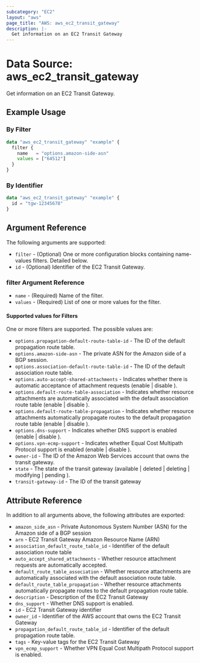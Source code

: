```yaml
---
subcategory: "EC2"
layout: "aws"
page_title: "AWS: aws_ec2_transit_gateway"
description: |-
  Get information on an EC2 Transit Gateway
---
```


# Data Source: aws_ec2_transit_gateway

Get information on an EC2 Transit Gateway.

## Example Usage

### By Filter

```terraform
data "aws_ec2_transit_gateway" "example" {
  filter {
    name   = "options.amazon-side-asn"
    values = ["64512"]
  }
}
```

### By Identifier

```terraform
data "aws_ec2_transit_gateway" "example" {
  id = "tgw-12345678"
}
```

## Argument Reference

The following arguments are supported:

* `filter` - (Optional) One or more configuration blocks containing name-values filters. Detailed below.
* `id` - (Optional) Identifier of the EC2 Transit Gateway.

### filter Argument Reference

* `name` - (Required) Name of the filter.
* `values` - (Required) List of one or more values for the filter.

#### Supported values for Filters

One or more filters are supported. The possible values are:

* `options.propagation-default-route-table-id` - The ID of the default propagation route table.
* `options.amazon-side-asn` - The private ASN for the Amazon side of a BGP session.
* `options.association-default-route-table-id` - The ID of the default association route table.
* `options.auto-accept-shared-attachments` - Indicates whether there is automatic acceptance of attachment requests (enable | disable ).
* `options.default-route-table-association` - Indicates whether resource attachments are automatically associated with the default association route table (enable | disable ).
* `options.default-route-table-propagation` - Indicates whether resource attachments automatically propagate routes to the default propagation route table (enable | disable ).
* `options.dns-support` - Indicates whether DNS support is enabled (enable | disable ).
* `options.vpn-ecmp-support` - Indicates whether Equal Cost Multipath Protocol support is enabled (enable | disable ).
* `owner-id` - The ID of the Amazon Web Services account that owns the transit gateway.
* `state` - The state of the transit gateway (available | deleted | deleting | modifying | pending ).
* `transit-gateway-id` - The ID of the transit gateway

## Attribute Reference

In addition to all arguments above, the following attributes are exported:

* `amazon_side_asn` - Private Autonomous System Number (ASN) for the Amazon side of a BGP session
* `arn` - EC2 Transit Gateway Amazon Resource Name (ARN)
* `association_default_route_table_id` - Identifier of the default association route table
* `auto_accept_shared_attachments` - Whether resource attachment requests are automatically accepted.
* `default_route_table_association` - Whether resource attachments are automatically associated with the default association route table.
* `default_route_table_propagation` - Whether resource attachments automatically propagate routes to the default propagation route table.
* `description` - Description of the EC2 Transit Gateway
* `dns_support` - Whether DNS support is enabled.
* `id` - EC2 Transit Gateway identifier
* `owner_id` - Identifier of the AWS account that owns the EC2 Transit Gateway
* `propagation_default_route_table_id` - Identifier of the default propagation route table.
* `tags` - Key-value tags for the EC2 Transit Gateway
* `vpn_ecmp_support` - Whether VPN Equal Cost Multipath Protocol support is enabled.
